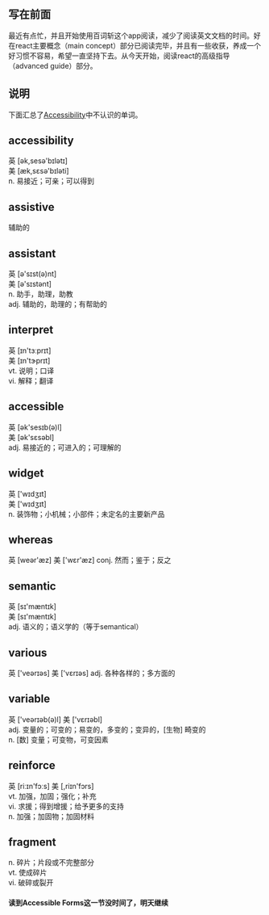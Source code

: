 ## 写在前面
最近有点忙，并且开始使用百词斩这个app阅读，减少了阅读英文文档的时间。好在react主要概念（main concept）部分已阅读完毕，并且有一些收获，养成一个好习惯不容易，希望一直坚持下去。从今天开始，阅读react的高级指导（advanced guide）部分。

## 说明
下面汇总了[Accessibility](https://reactjs.org/docs/accessibility.html)中不认识的单词。


## accessibility 
 英  [ək,sesə'bɪlətɪ]   
 美  [æk,sɛsə'bɪləti]  
n. 易接近；可亲；可以得到

## assistive 
辅助的

## assistant  
英  [ə'sɪst(ə)nt]   
美  [ə'sɪstənt]  
n. 助手，助理，助教  
adj. 辅助的，助理的；有帮助的

## interpret 
 英  [ɪn'tɜːprɪt]   
 美  [ɪn'tɝprɪt]  
vt. 说明；口译  
vi. 解释；翻译

## accessible 
 英  [ək'sesɪb(ə)l]   
 美  [ək'sɛsəbl]  
adj. 易接近的；可进入的；可理解的

## widget 
 英  ['wɪdʒɪt]    
 美  ['wɪdʒɪt]  
n. 装饰物；小机械；小部件；未定名的主要新产品

## whereas 
 英  [weər'æz]   美  ['wɛr'æz]
conj. 然而；鉴于；反之

## semantic 
 英  [sɪ'mæntɪk]   
 美  [sɪ'mæntɪk]  
adj. 语义的；语义学的（等于semantical）

## various 
 英  ['veərɪəs]   美  ['vɛrɪəs]
 adj. 各种各样的；多方面的
 
## variable 
 英  ['veərɪəb(ə)l]   美  ['vɛrɪəbl]  
adj. 变量的；可变的；易变的，多变的；变异的，[生物] 畸变的  
n. [数] 变量；可变物，可变因素

## reinforce 
 英  [riːɪn'fɔːs]   美  [,riɪn'fɔrs]  
vt. 加强，加固；强化；补充  
vi. 求援；得到增援；给予更多的支持  
n. 加强；加固物；加固材料

## fragment  
n. 碎片；片段或不完整部分  
vt. 使成碎片  
vi. 破碎或裂开

#### 读到Accessible Forms这一节没时间了，明天继续
